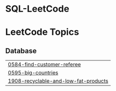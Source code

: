 # SQL-LeetCode
<!---LeetCode Topics Start-->
# LeetCode Topics
## Database
|  |
| ------- |
| [0584-find-customer-referee](https://github.com/Coconut-X/SQL-LeetCode/tree/master/0584-find-customer-referee) |
| [0595-big-countries](https://github.com/Coconut-X/SQL-LeetCode/tree/master/0595-big-countries) |
| [1908-recyclable-and-low-fat-products](https://github.com/Coconut-X/SQL-LeetCode/tree/master/1908-recyclable-and-low-fat-products) |
<!---LeetCode Topics End-->